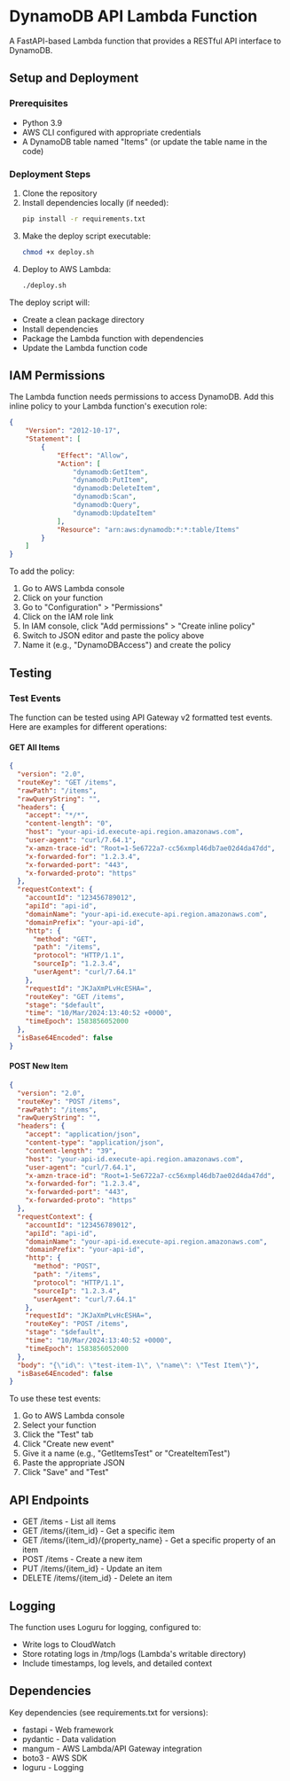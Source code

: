 # DynamoDB API Lambda Function

A FastAPI-based Lambda function that provides a RESTful API interface to DynamoDB.

## Setup and Deployment

### Prerequisites

- Python 3.9
- AWS CLI configured with appropriate credentials
- A DynamoDB table named "Items" (or update the table name in the code)

### Deployment Steps

1. Clone the repository
2. Install dependencies locally (if needed):
   ```bash
   pip install -r requirements.txt
   ```
3. Make the deploy script executable:
   ```bash
   chmod +x deploy.sh
   ```
4. Deploy to AWS Lambda:
   ```bash
   ./deploy.sh
   ```

The deploy script will:
- Create a clean package directory
- Install dependencies
- Package the Lambda function with dependencies
- Update the Lambda function code

## IAM Permissions

The Lambda function needs permissions to access DynamoDB. Add this inline policy to your Lambda function's execution role:

```json
{
    "Version": "2012-10-17",
    "Statement": [
        {
            "Effect": "Allow",
            "Action": [
                "dynamodb:GetItem",
                "dynamodb:PutItem",
                "dynamodb:DeleteItem",
                "dynamodb:Scan",
                "dynamodb:Query",
                "dynamodb:UpdateItem"
            ],
            "Resource": "arn:aws:dynamodb:*:*:table/Items"
        }
    ]
}
```

To add the policy:
1. Go to AWS Lambda console
2. Click on your function
3. Go to "Configuration" > "Permissions"
4. Click on the IAM role link
5. In IAM console, click "Add permissions" > "Create inline policy"
6. Switch to JSON editor and paste the policy above
7. Name it (e.g., "DynamoDBAccess") and create the policy

## Testing

### Test Events

The function can be tested using API Gateway v2 formatted test events. Here are examples for different operations:

#### GET All Items
```json
{
  "version": "2.0",
  "routeKey": "GET /items",
  "rawPath": "/items",
  "rawQueryString": "",
  "headers": {
    "accept": "*/*",
    "content-length": "0",
    "host": "your-api-id.execute-api.region.amazonaws.com",
    "user-agent": "curl/7.64.1",
    "x-amzn-trace-id": "Root=1-5e6722a7-cc56xmpl46db7ae02d4da47dd",
    "x-forwarded-for": "1.2.3.4",
    "x-forwarded-port": "443",
    "x-forwarded-proto": "https"
  },
  "requestContext": {
    "accountId": "123456789012",
    "apiId": "api-id",
    "domainName": "your-api-id.execute-api.region.amazonaws.com",
    "domainPrefix": "your-api-id",
    "http": {
      "method": "GET",
      "path": "/items",
      "protocol": "HTTP/1.1",
      "sourceIp": "1.2.3.4",
      "userAgent": "curl/7.64.1"
    },
    "requestId": "JKJaXmPLvHcESHA=",
    "routeKey": "GET /items",
    "stage": "$default",
    "time": "10/Mar/2024:13:40:52 +0000",
    "timeEpoch": 1583856052000
  },
  "isBase64Encoded": false
}
```

#### POST New Item
```json
{
  "version": "2.0",
  "routeKey": "POST /items",
  "rawPath": "/items",
  "rawQueryString": "",
  "headers": {
    "accept": "application/json",
    "content-type": "application/json",
    "content-length": "39",
    "host": "your-api-id.execute-api.region.amazonaws.com",
    "user-agent": "curl/7.64.1",
    "x-amzn-trace-id": "Root=1-5e6722a7-cc56xmpl46db7ae02d4da47dd",
    "x-forwarded-for": "1.2.3.4",
    "x-forwarded-port": "443",
    "x-forwarded-proto": "https"
  },
  "requestContext": {
    "accountId": "123456789012",
    "apiId": "api-id",
    "domainName": "your-api-id.execute-api.region.amazonaws.com",
    "domainPrefix": "your-api-id",
    "http": {
      "method": "POST",
      "path": "/items",
      "protocol": "HTTP/1.1",
      "sourceIp": "1.2.3.4",
      "userAgent": "curl/7.64.1"
    },
    "requestId": "JKJaXmPLvHcESHA=",
    "routeKey": "POST /items",
    "stage": "$default",
    "time": "10/Mar/2024:13:40:52 +0000",
    "timeEpoch": 1583856052000
  },
  "body": "{\"id\": \"test-item-1\", \"name\": \"Test Item\"}",
  "isBase64Encoded": false
}
```

To use these test events:
1. Go to AWS Lambda console
2. Select your function
3. Click the "Test" tab
4. Click "Create new event"
5. Give it a name (e.g., "GetItemsTest" or "CreateItemTest")
6. Paste the appropriate JSON
7. Click "Save" and "Test"

## API Endpoints

- GET /items - List all items
- GET /items/{item_id} - Get a specific item
- GET /items/{item_id}/{property_name} - Get a specific property of an item
- POST /items - Create a new item
- PUT /items/{item_id} - Update an item
- DELETE /items/{item_id} - Delete an item

## Logging

The function uses Loguru for logging, configured to:
- Write logs to CloudWatch
- Store rotating logs in /tmp/logs (Lambda's writable directory)
- Include timestamps, log levels, and detailed context

## Dependencies

Key dependencies (see requirements.txt for versions):
- fastapi - Web framework
- pydantic - Data validation
- mangum - AWS Lambda/API Gateway integration
- boto3 - AWS SDK
- loguru - Logging
